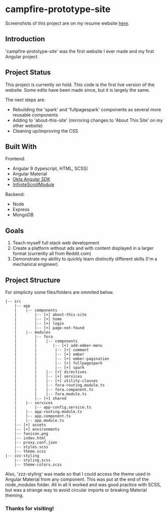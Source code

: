# campfire-prototype-site

Screenshots of this project are on my resume website [here](https://gregnewman.info/#ExampleWebsite).

## Introduction

'campfire-prototype-site' was the first website I ever made and my first Angular project.

## Project Status

This project is currently on hold. This code is the first live version of the website. Some edits have been made since, but it is largely the same.

The next steps are:
  * Rebuilding the 'spark' and 'fullpagespark' components as several more reusable components
  * Adding to 'about-this-site' (mirroring changes to 'About This Site' on my other website)
  * Cleaning up/improving the CSS
    

## Built With

Frontend:
* Angular 9 (typescript, HTML, SCSS)
* Angular Material
* [Okta Angular SDK](npmjs.com/package/@okta/okta-angular)
* [InfiniteScrollModule](https://www.npmjs.com/package/ngx-infinite-scroll)

Backend:
* Node
* Express
* MongoDB

## Goals

1. Teach myself full stack web development
2. Create a platform without ads and with content displayed in a larger format (currently all from Reddit.com)
3. Demonstrate my ability to quickly learn distinctly different skills (I'm a mechanical engineer)

## Project Structure

For simplicity some files/folders are ommited below.

```
|-- src
    |-- app
    |    |-- components
    |        |-- [+] about-this-site
    |        |-- [+] home
    |        |-- [+] login
    |        |-- [+] page-not-found
    |    |-- modules
    |        |-- fora
    |        |    |-- components
    |        |       |-- [+] add-ember-menu
    |        |        |-- [+] comment
    |        |        |-- [+] ember
    |        |        |-- [+] ember-pagination
    |        |        |-- [+] fullpagespark
    |        |        |-- [+] spark
    |        |    |-- [+] directives
    |        |    |-- [+] services
    |        |    |-- [+] utility-classes
    |        |    |-- fora-routing.module.ts
    |        |    |-- fora.component.ts
    |        |    |-- fora.module.ts
    |        |-- [+] shared
    |    |-- services
    |        |-- app-config.service.ts
    |    |-- app-routing.module.ts
    |    |-- app.component.ts
    |    |-- app.module.ts
    |-- [+] assets
    |-- [+] environments
    |-- favicon.png
    |-- index.html
    |-- proxy.conf.json
    |-- styles.scss
    |-- theme.scss
|-- zzz-styling
    |-- styling.scss
    |-- theme-colors.scss
```

Also, 'zzz-styling' was made so that I could access the theme used in Angular Material from any component. This was put at the end of the node_modules folder. All in all it worked and was good practice with SCSS, but was a strange way to avoid circular imports or breaking Material theming.



### Thanks for visiting!
